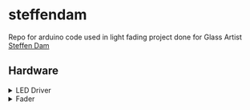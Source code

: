 # steffendam

Repo for arduino code used in light fading project done for Glass Artist [Steffen Dam](https://steffendam.dk/exhibitions/)

## Hardware

<details>
<summary>LED Driver</summary>
Mean Well HLG-150H-24A
</details>
<details>
<summary>Fader</summary>
---Dalc Net DLM1224-1CV---
</details>


